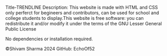 Title-TRENDLINE
Description: This website is made with HTML and CSS only perferct for begineers and contributors, can be used for school and college students to display.This website is free software: you can redistribute it and/or modify it under the terms of the GNU Lesser General Public License

No dependencies or installation required.

©️Shivam Sharma 2024
GitHub: EchoOf52